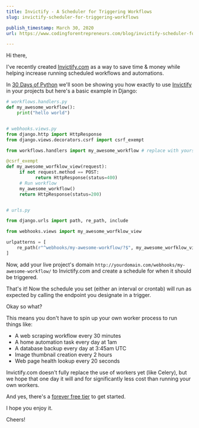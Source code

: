 ```yaml
---
title: Invictify - A Scheduler for Triggering Workflows
slug: invictify-scheduler-for-triggering-workflows

publish_timestamp: March 30, 2020
url: https://www.codingforentrepreneurs.com/blog/invictify-scheduler-for-triggering-workflows/

---
```


Hi there, 

I've recently created [Invictify.com](https://invictify.com/cfe) as a way to save time & money while helping increase running scheduled workflows and automations.

In [30 Days of Python](/projects/30-days-python-38/) we'll soon be showing you how exactly to use [Invictify](https://invictify.com/cfe) in your projects but here's a basic example in Django:

```python
# workflows.handlers.py
def my_awesome_workflow():
    print("hello world")


# webhooks.views.py
from django.http import HttpResponse
from django.views.decorators.csrf import csrf_exempt

from workflows.handlers import my_awesome_workflow # replace with yours

@csrf_exempt
def my_awesome_worfklow_view(request): 
     if not request.method == POST:
           return HttpResponse(status=400)
     # Run workflow
     my_awesome_workflow()
     return HttpResponse(status=200)


# urls.py

from django.urls import path, re_path, include

from webhooks.views import my_awesome_worfklow_view 

urlpatterns = [
    re_path(r"^webhooks/my-awesome-workflow/?$", my_awesome_worfklow_view),
]
```

Now, add your live project's domain `http://yourdomain.com/webhooks/my-awesome-workflow/` to Invictify.com and create a schedule for when it should be triggered.

That's it! Now the schedule you set (either an interval or crontab) will run as expected by calling the endpoint you designate in a trigger.

Okay so what?

This means you don't have to spin up your own worker process to run things like:

- A web scraping workflow every 30 minutes
- A home automation task every day at 1am
- A database backup every day at 3:45am UTC
- Image thumbnail creation every 2 hours
- Web page health lookup every 20 seconds

Invictify.com doesn't fully replace the use of workers yet (like Celery), but we hope that one day it will and for significantly less cost than running your own workers.

And yes, there's a [forever free tier](https://www.invictify.com/pricing/) to get started.

I hope you enjoy it. 

Cheers!